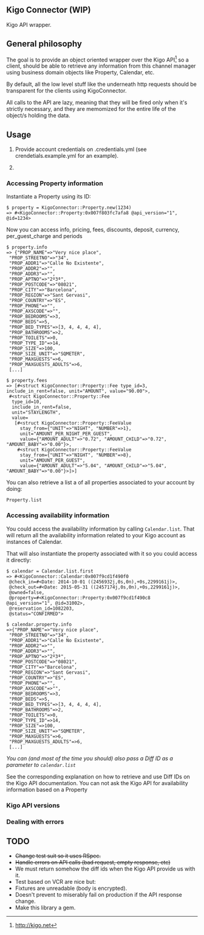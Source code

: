## Kigo Connector (WIP)

Kigo API wrapper.

## General philosophy

The goal is to provide an object oriented wrapper over the Kigo API[^1] so a client, should be able to retrieve any
information from this channel manager using business domain objects
like Property, Calendar, etc.

By default, all the low level stuff like the underneath http requests
should be transparent for the clients using KigoConnector.

All calls to the API are lazy, meaning that they will be fired only
when it's strictly necessary, and they are memomized for the entire
life of the object/s holding the data.

## Usage

1. Provide account credentials on .credentials.yml (see
crendetials.example.yml for an example).

2.

### Accessing Property information

Instantiate a Property using its ID:

```
$ property = KigoConnector::Property.new(1234)
=> #<KigoConnector::Property:0x007f803fc7afa8 @api_version="1", @id=1234>
```
Now you can access info, pricing, fees, discounts, deposit,
currency, per_guest_charge and periods

```
$ property.info
=> {"PROP_NAME"=>"Very nice place",
 "PROP_STREETNO"=>"34",
 "PROP_ADDR1"=>"Calle No Existente",
 "PROP_ADDR2"=>"",
 "PROP_ADDR3"=>"",
 "PROP_APTNO"=>"2º3ª",
 "PROP_POSTCODE"=>"08021",
 "PROP_CITY"=>"Barcelona",
 "PROP_REGION"=>"Sant Gervasi",
 "PROP_COUNTRY"=>"ES",
 "PROP_PHONE"=>"",
 "PROP_AXSCODE"=>"",
 "PROP_BEDROOMS"=>3,
 "PROP_BEDS"=>5,
 "PROP_BED_TYPES"=>[3, 4, 4, 4, 4],
 "PROP_BATHROOMS"=>2,
 "PROP_TOILETS"=>0,
 "PROP_TYPE_ID"=>14,
 "PROP_SIZE"=>100,
 "PROP_SIZE_UNIT"=>"SQMETER",
 "PROP_MAXGUESTS"=>6,
 "PROP_MAXGUESTS_ADULTS"=>6,
 [...]

$ property.fees
=> [#<struct KigoConnector::Property::Fee type_id=3, include_in_rent=false, unit="AMOUNT", value="90.00">,
 #<struct KigoConnector::Property::Fee
  type_id=10,
  include_in_rent=false,
  unit="STAYLENGTH",
  value=
   [#<struct KigoConnector::Property::FeeValue
     stay_from={"UNIT"=>"NIGHT", "NUMBER"=>1},
     unit="AMOUNT_PER_NIGHT_PER_GUEST",
     value={"AMOUNT_ADULT"=>"0.72", "AMOUNT_CHILD"=>"0.72", "AMOUNT_BABY"=>"0.00"}>,
    #<struct KigoConnector::Property::FeeValue
     stay_from={"UNIT"=>"NIGHT", "NUMBER"=>8},
     unit="AMOUNT_PER_GUEST",
     value={"AMOUNT_ADULT"=>"5.04", "AMOUNT_CHILD"=>"5.04", "AMOUNT_BABY"=>"0.00"}>]>]
```

You can also retrieve a list a of all properties associated to your
account by doing:

`Property.list`

### Accessing availability information

You could access the availability information by calling
`Calendar.list`. That will return all the availability information
related to your Kigo account as instances of Calendar.

That will also instantiate the property associated with it so you could
access it directly:

```
$ calendar = Calendar.list.first
=> #<KigoConnector::Calendar:0x007f9cd1f490f0
 @check_in=#<Date: 2014-10-01 ((2456932j,0s,0n),+0s,2299161j)>,
 @check_out=#<Date: 2015-05-31 ((2457174j,0s,0n),+0s,2299161j)>,
 @owned=false,
 @property=#<KigoConnector::Property:0x007f9cd1f490c8 @api_version="1", @id=31002>,
 @reservation_id=1082203,
 @status="CONFIRMED">

$ calendar.property.info
=>{"PROP_NAME"=>"Very nice place",
 "PROP_STREETNO"=>"34",
 "PROP_ADDR1"=>"Calle No Existente",
 "PROP_ADDR2"=>"",
 "PROP_ADDR3"=>"",
 "PROP_APTNO"=>"2º3ª",
 "PROP_POSTCODE"=>"08021",
 "PROP_CITY"=>"Barcelona",
 "PROP_REGION"=>"Sant Gervasi",
 "PROP_COUNTRY"=>"ES",
 "PROP_PHONE"=>"",
 "PROP_AXSCODE"=>"",
 "PROP_BEDROOMS"=>3,
 "PROP_BEDS"=>5,
 "PROP_BED_TYPES"=>[3, 4, 4, 4, 4],
 "PROP_BATHROOMS"=>2,
 "PROP_TOILETS"=>0,
 "PROP_TYPE_ID"=>14,
 "PROP_SIZE"=>100,
 "PROP_SIZE_UNIT"=>"SQMETER",
 "PROP_MAXGUESTS"=>6,
 "PROP_MAXGUESTS_ADULTS"=>6,
 [...]
```

*You can (and most of the time you should) also pass a Diff ID as a
parameter to `calendar.list`*

See the corresponding explanation on how to retrieve and use
Diff IDs on the Kigo API documentation.
You can not ask the Kigo API for availability information based on a
Property

### Kigo API versions

### Dealing with errors


## TODO

- ~~Change test suit so it uses RSpec.~~
- ~~Handle errors on API calls (bad request, empty response, etc)~~
- We must return somehow the diff ids when the Kigo API provide us
with it.
- Test based on VCR are nice but:
- Fixtures are unreadable (body is encrypted).
- Doesn't prevent to miserably fail on production if the API
response change.
- Make this library a gem.

[^1]: http://kigo.net
